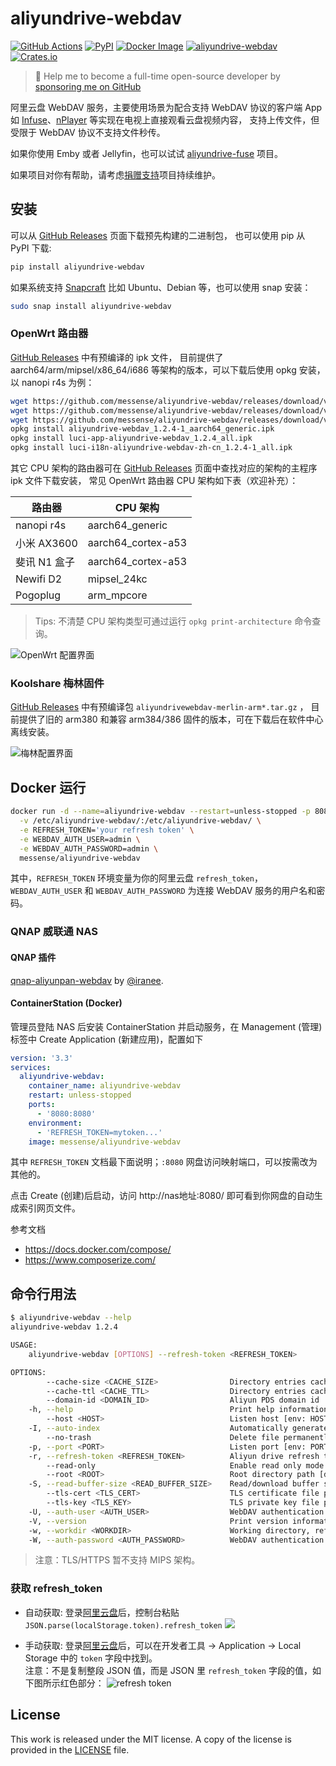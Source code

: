 # aliyundrive-webdav

[![GitHub Actions](https://github.com/messense/aliyundrive-webdav/workflows/CI/badge.svg)](https://github.com/messense/aliyundrive-webdav/actions?query=workflow%3ACI)
[![PyPI](https://img.shields.io/pypi/v/aliyundrive-webdav.svg)](https://pypi.org/project/aliyundrive-webdav)
[![Docker Image](https://img.shields.io/docker/pulls/messense/aliyundrive-webdav.svg?maxAge=2592000)](https://hub.docker.com/r/messense/aliyundrive-webdav/)
[![aliyundrive-webdav](https://snapcraft.io/aliyundrive-webdav/badge.svg)](https://snapcraft.io/aliyundrive-webdav)
[![Crates.io](https://img.shields.io/crates/v/aliyundrive-webdav.svg)](https://crates.io/crates/aliyundrive-webdav)

> 🚀 Help me to become a full-time open-source developer by [sponsoring me on GitHub](https://github.com/sponsors/messense)

阿里云盘 WebDAV 服务，主要使用场景为配合支持 WebDAV 协议的客户端 App 如 [Infuse](https://firecore.com/infuse)、[nPlayer](https://nplayer.com)
等实现在电视上直接观看云盘视频内容， 支持上传文件，但受限于 WebDAV 协议不支持文件秒传。

如果你使用 Emby 或者 Jellyfin，也可以试试 [aliyundrive-fuse](https://github.com/messense/aliyundrive-fuse) 项目。

如果项目对你有帮助，请考虑[捐赠支持](https://github.com/messense/aliyundrive-webdav/discussions/126)项目持续维护。

## 安装

可以从 [GitHub Releases](https://github.com/messense/aliyundrive-webdav/releases) 页面下载预先构建的二进制包， 也可以使用 pip 从 PyPI 下载:

```bash
pip install aliyundrive-webdav
```

如果系统支持 [Snapcraft](https://snapcraft.io) 比如 Ubuntu、Debian 等，也可以使用 snap 安装：

```bash
sudo snap install aliyundrive-webdav
```

### OpenWrt 路由器

[GitHub Releases](https://github.com/messense/aliyundrive-webdav/releases) 中有预编译的 ipk 文件， 目前提供了
aarch64/arm/mipsel/x86_64/i686 等架构的版本，可以下载后使用 opkg 安装，以 nanopi r4s 为例：

```bash
wget https://github.com/messense/aliyundrive-webdav/releases/download/v1.2.4/aliyundrive-webdav_1.2.4-1_aarch64_generic.ipk
wget https://github.com/messense/aliyundrive-webdav/releases/download/v1.2.4/luci-app-aliyundrive-webdav_1.2.4_all.ipk
wget https://github.com/messense/aliyundrive-webdav/releases/download/v1.2.4/luci-i18n-aliyundrive-webdav-zh-cn_1.2.4-1_all.ipk
opkg install aliyundrive-webdav_1.2.4-1_aarch64_generic.ipk
opkg install luci-app-aliyundrive-webdav_1.2.4_all.ipk
opkg install luci-i18n-aliyundrive-webdav-zh-cn_1.2.4-1_all.ipk
```

其它 CPU 架构的路由器可在 [GitHub Releases](https://github.com/messense/aliyundrive-webdav/releases) 页面中查找对应的架构的主程序 ipk 文件下载安装， 常见
OpenWrt 路由器 CPU 架构如下表（欢迎补充）：

|      路由器     |        CPU 架构       |
|----------------|----------------------|
| nanopi r4s     | aarch64_generic      |
| 小米 AX3600     | aarch64_cortex-a53  |
| 斐讯 N1 盒子    | aarch64_cortex-a53   |
| Newifi D2      | mipsel_24kc          |
| Pogoplug       | arm_mpcore           |

> Tips: 不清楚 CPU 架构类型可通过运行 `opkg print-architecture` 命令查询。

![OpenWrt 配置界面](./doc/openwrt.png)

### Koolshare 梅林固件

[GitHub Releases](https://github.com/messense/aliyundrive-webdav/releases) 中有预编译包 `aliyundrivewebdav-merlin-arm*.tar.gz`
， 目前提供了旧的 arm380 和兼容 arm384/386 固件的版本，可在下载后在软件中心离线安装。

![梅林配置界面](./doc/merlin.png)

## Docker 运行

```bash
docker run -d --name=aliyundrive-webdav --restart=unless-stopped -p 8080:8080 \
  -v /etc/aliyundrive-webdav/:/etc/aliyundrive-webdav/ \
  -e REFRESH_TOKEN='your refresh token' \
  -e WEBDAV_AUTH_USER=admin \
  -e WEBDAV_AUTH_PASSWORD=admin \
  messense/aliyundrive-webdav
```

其中，`REFRESH_TOKEN` 环境变量为你的阿里云盘 `refresh_token`，`WEBDAV_AUTH_USER`
和 `WEBDAV_AUTH_PASSWORD` 为连接 WebDAV 服务的用户名和密码。

### QNAP 威联通 NAS

#### QNAP 插件

[qnap-aliyunpan-webdav](https://github.com/iranee/qnap-aliyunpan-webdav) by
[@iranee](https://github.com/iranee).

#### ContainerStation (Docker)

管理员登陆 NAS 后安装 ContainerStation 并启动服务，在 Management (管理) 标签中 Create Application (新建应用)，配置如下

```yaml
version: '3.3'
services:
  aliyundrive-webdav:
    container_name: aliyundrive-webdav
    restart: unless-stopped
    ports:
      - '8080:8080'
    environment:
      - 'REFRESH_TOKEN=mytoken...'
    image: messense/aliyundrive-webdav
```

其中 `REFRESH_TOKEN` 文档最下面说明；`:8080` 网盘访问映射端口，可以按需改为其他的。

点击 Create (创建)后启动，访问 http://nas地址:8080/ 即可看到你网盘的自动生成索引网页文件。

参考文档

- https://docs.docker.com/compose/
- https://www.composerize.com/

## 命令行用法

```bash
$ aliyundrive-webdav --help
aliyundrive-webdav 1.2.4

USAGE:
    aliyundrive-webdav [OPTIONS] --refresh-token <REFRESH_TOKEN>

OPTIONS:
        --cache-size <CACHE_SIZE>                Directory entries cache size [default: 1000]
        --cache-ttl <CACHE_TTL>                  Directory entries cache expiration time in seconds [default: 600]
        --domain-id <DOMAIN_ID>                  Aliyun PDS domain id
    -h, --help                                   Print help information
        --host <HOST>                            Listen host [env: HOST=] [default: 0.0.0.0]
    -I, --auto-index                             Automatically generate index.html
        --no-trash                               Delete file permanently instead of trashing it
    -p, --port <PORT>                            Listen port [env: PORT=] [default: 8080]
    -r, --refresh-token <REFRESH_TOKEN>          Aliyun drive refresh token [env: REFRESH_TOKEN=]
        --read-only                              Enable read only mode
        --root <ROOT>                            Root directory path [default: /]
    -S, --read-buffer-size <READ_BUFFER_SIZE>    Read/download buffer size in bytes, defaults to 10MB [default: 10485760]
        --tls-cert <TLS_CERT>                    TLS certificate file path [env: TLS_CERT=]
        --tls-key <TLS_KEY>                      TLS private key file path [env: TLS_KEY=]
    -U, --auth-user <AUTH_USER>                  WebDAV authentication username [env: WEBDAV_AUTH_USER=]
    -V, --version                                Print version information
    -w, --workdir <WORKDIR>                      Working directory, refresh_token will be stored in there if specified
    -W, --auth-password <AUTH_PASSWORD>          WebDAV authentication password [env: WEBDAV_AUTH_PASSWORD=]
```

> 注意：TLS/HTTPS 暂不支持 MIPS 架构。

### 获取 refresh_token
* 自动获取: 登录[阿里云盘](https://www.aliyundrive.com/drive/)后，控制台粘贴 `JSON.parse(localStorage.token).refresh_token`
![](https://user-images.githubusercontent.com/12248888/150632769-ea6b7a0f-4170-44d6-bafb-92b2a7c1726b.png)

* 手动获取: 登录[阿里云盘](https://www.aliyundrive.com/drive/)后，可以在开发者工具 ->
Application -> Local Storage 中的 `token` 字段中找到。  
注意：不是复制整段 JSON 值，而是 JSON 里 `refresh_token` 字段的值，如下图所示红色部分：
![refresh token](./doc/refresh_token.png)

## License

This work is released under the MIT license. A copy of the license is provided in the [LICENSE](./LICENSE) file.
